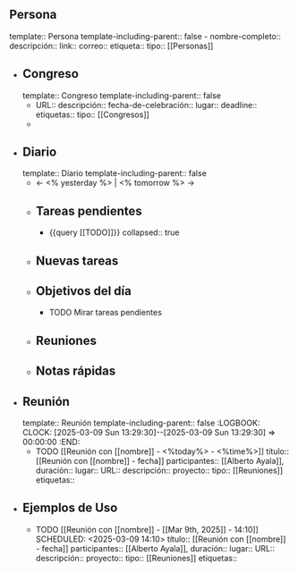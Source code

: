 ## Persona
template:: Persona
template-including-parent:: false
	- nombre-completo:: 
	  descripción::
	  link::
	  correo::
	  etiqueta::
	  tipo:: [[Personas]]
- ## Congreso
  template:: Congreso
  template-including-parent:: false
	- URL::
	  descripción::
	  fecha-de-celebración::
	  lugar::
	  deadline::
	  etiquetas::
	  tipo:: [[Congresos]]
	-
- ## Diario
  template:: Diario
  template-including-parent:: false
	- ← <% yesterday %> | <% tomorrow %> →
	- ## Tareas pendientes
		- {{query [[TODO]]}}
		  collapsed:: true
	- ## Nuevas tareas
	- ## Objetivos del día
		- TODO Mirar tareas pendientes
	- ## Reuniones
	- ## Notas rápidas
- ## Reunión
  template:: Reunión
  template-including-parent:: false
  :LOGBOOK:
  CLOCK: [2025-03-09 Sun 13:29:30]--[2025-03-09 Sun 13:29:30] =>  00:00:00
  :END:
	- TODO [[Reunión con [[nombre]] - <%today%> - <%time%>]]
	  título:: [[Reunión con [[nombre]] - fecha]]
	  participantes:: [[Alberto Ayala]],
	  duración::
	  lugar::
	  URL::
	  descripción::
	  proyecto::
	  tipo:: [[Reuniones]]
	  etiquetas::
- ## Ejemplos de Uso
	- TODO [[Reunión con [[nombre]] - [[Mar 9th, 2025]] - 14:10]]
	  SCHEDULED: <2025-03-09 14:10>
	  título:: [[Reunión con [[nombre]] - fecha]]
	  participantes:: [[Alberto Ayala]],
	  duración::
	  lugar::
	  URL::
	  descripción::
	  proyecto::
	  tipo:: [[Reuniones]]
	  etiquetas::